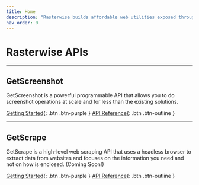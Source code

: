 ```yaml
---
title: Home
description: "Rasterwise builds affordable web utilities exposed through easy to use RESTful API endpoints"
nav_order: 0
---
```


# Rasterwise APIs

<hr>

## GetScreenshot

GetScreenshot is a powerful programmable API that allows you to do screenshot operations at scale
and for less than the existing solutions.

[Getting Started](https://docs.rasterwise.com/get-screenshot/){: .btn .btn-purple }
[API Reference](https://docs.rasterwise.com/get-screenshot/api-reference){: .btn .btn-outline }

<hr>

## GetScrape

GetScrape is a high-level web scraping API that uses a headless browser to extract data from websites
and focuses on the information you need and not on how is enclosed. (Coming Soon!)

[Getting Started](https://docs.rasterwise.com/get-scrape/){: .btn .btn-purple }
[API Reference](https://docs.rasterwise.com/get-scrape/api-reference){: .btn .btn-outline }